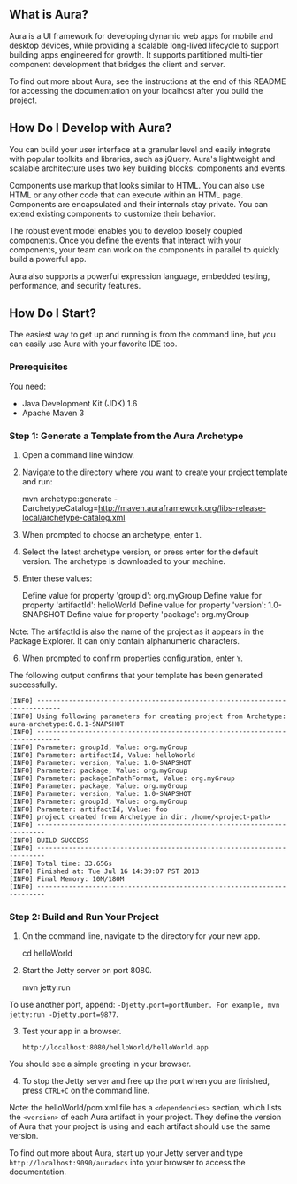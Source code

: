## What is Aura?

Aura is a UI framework for developing dynamic web apps for mobile and desktop 
devices, while providing a scalable long-lived lifecycle to support building apps
engineered for growth. It supports partitioned multi-tier component development 
that bridges the client and server.
 
To find out more about Aura, see the instructions at the end of this README for 
accessing the documentation on your localhost after you build the project. 

## How Do I Develop with Aura?

You can build your user interface at a granular level and easily integrate with
popular toolkits and libraries, such as jQuery. Aura's lightweight and scalable 
architecture uses two key building blocks: components and events.
 
Components use markup that looks similar to HTML. You can also use HTML or any other code that can
execute within an HTML page. Components are encapsulated and their internals stay 
private. You can extend existing components to customize their behavior. 
   
The robust event model enables you to develop loosely coupled components. Once 
you define the events that interact with your components, your team can work on 
the components in parallel to quickly build a powerful app.

Aura also supports a powerful expression language, embedded testing, performance, and security features.

## How Do I Start?

The easiest way to get up and running is from the command line, but you can easily use Aura
with your favorite IDE too.

### Prerequisites

You need:

* Java Development Kit (JDK) 1.6
* Apache Maven 3

### Step 1: Generate a Template from the Aura Archetype

1. Open a command line window.

2. Navigate to the directory where you want to create your project template and run:

    mvn archetype:generate -DarchetypeCatalog=http://maven.auraframework.org/libs-release-local/archetype-catalog.xml
       
3. When prompted to choose an archetype, enter `1`.

4. Select the latest archetype version, or press enter for the default version.
       The archetype is downloaded to your machine.
       
5. Enter these values:

    Define value for property 'groupId': org.myGroup
    Define value for property 'artifactId': helloWorld
    Define value for property 'version': 1.0-SNAPSHOT
    Define value for property 'package': org.myGroup

Note: The artifactId is also the name of the project as it appears in the Package
Explorer. It can only contain alphanumeric characters.
             
6. When prompted to confirm properties configuration, enter `Y`.
 
The following output confirms that your template has been generated successfully.

    [INFO] ----------------------------------------------------------------------------
    [INFO] Using following parameters for creating project from Archetype: aura-archetype:0.0.1-SNAPSHOT
    [INFO] ----------------------------------------------------------------------------
    [INFO] Parameter: groupId, Value: org.myGroup
    [INFO] Parameter: artifactId, Value: helloWorld
    [INFO] Parameter: version, Value: 1.0-SNAPSHOT
    [INFO] Parameter: package, Value: org.myGroup
    [INFO] Parameter: packageInPathFormat, Value: org.myGroup
    [INFO] Parameter: package, Value: org.myGroup
    [INFO] Parameter: version, Value: 1.0-SNAPSHOT
    [INFO] Parameter: groupId, Value: org.myGroup
    [INFO] Parameter: artifactId, Value: foo
    [INFO] project created from Archetype in dir: /home/<project-path>
    [INFO] ------------------------------------------------------------------------
    [INFO] BUILD SUCCESS
    [INFO] ------------------------------------------------------------------------
    [INFO] Total time: 33.656s
    [INFO] Finished at: Tue Jul 16 14:39:07 PST 2013
    [INFO] Final Memory: 10M/180M
    [INFO] ------------------------------------------------------------------------
  
### Step 2: Build and Run Your Project
   
1. On the command line, navigate to the directory for your new app.

    cd helloWorld
       
2. Start the Jetty server on port 8080.

    mvn jetty:run
    
To use another port, append: `-Djetty.port=portNumber. For example, mvn jetty:run -Djetty.port=9877`.

3. Test your app in a browser.

       http://localhost:8080/helloWorld/helloWorld.app
       
You should see a simple greeting in your browser.

4. To stop the Jetty server and free up the port when you are finished, press `CTRL+C` on the command line.

Note: the helloWorld/pom.xml file has a `<dependencies>` section, which lists the `<version>` of each Aura 
artifact in your project. They define the version of Aura that your project is using and each artifact 
<dependency> should use the same version.

To find out more about Aura, start up your Jetty server and type `http://localhost:9090/auradocs` into your browser
to access the documentation.
